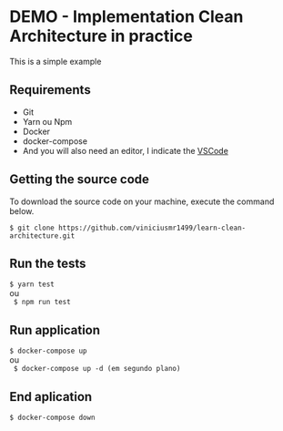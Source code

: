 # DEMO - Implementation Clean Architecture in practice

This is a simple example

## Requirements

* Git
* Yarn ou Npm
* Docker
* docker-compose
* And you will also need an editor, I indicate the [VSCode](https://code.visualstudio.com/)

## Getting the source code

To download the source code on your machine, execute the command below.

` $ git clone https://github.com/viniciusmr1499/learn-clean-architecture.git `

## Run the tests

` $ yarn test `
<br />
ou
<br />
` $ npm run test`

## Run application

` $ docker-compose up `
<br />
ou
<br />
` $ docker-compose up -d (em segundo plano)`

## End aplication

` $ docker-compose down `
